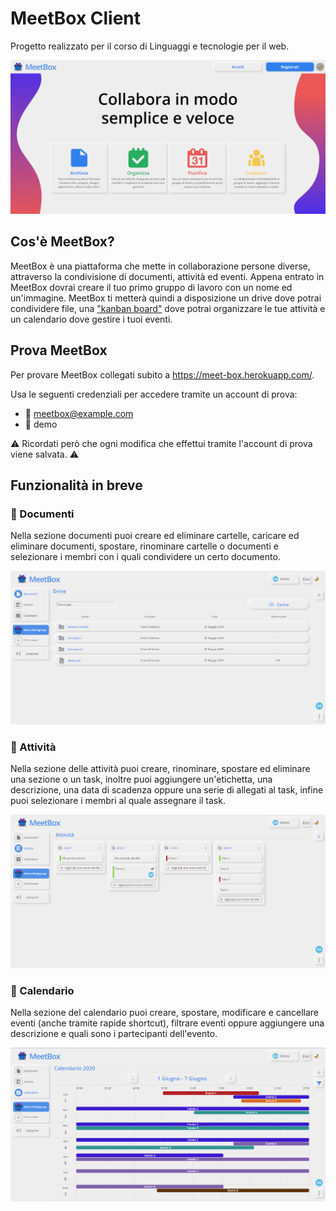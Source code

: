 # MeetBox Client

Progetto realizzato per il corso di Linguaggi e tecnologie per il web.

![meetbox-homepage](images/meetbox-home.png)

## Cos'è MeetBox?
MeetBox è una piattaforma che mette in collaborazione persone diverse, attraverso la condivisione di documenti, attività ed eventi.
Appena entrato in MeetBox dovrai creare il tuo primo gruppo di lavoro con un nome ed un'immagine. MeetBox ti metterà quindi a disposizione un drive dove potrai condividere file, una ["kanban board"](https://en.wikipedia.org/wiki/Kanban_board) dove potrai organizzare le tue attività e un calendario dove gestire i tuoi eventi.

## Prova MeetBox
Per provare MeetBox collegati subito a https://meet-box.herokuapp.com/.

Usa le seguenti credenziali per accedere tramite un account di prova:

- 📧 meetbox@example.com
- 🔑 demo

:warning: Ricordati però che ogni modifica che effettui tramite l'account di prova viene salvata. :warning:

## Funzionalità in breve
### 📂 Documenti
Nella sezione documenti puoi creare ed eliminare cartelle, caricare ed eliminare documenti, spostare, rinominare cartelle o documenti e selezionare i membri con i quali condividere un certo documento.

![meetbox-drive](images/meetbox-drive.png)

### 📝 Attività
Nella sezione delle attività puoi creare, rinominare, spostare ed eliminare una sezione o un task, inoltre puoi aggiungere un'etichetta, una descrizione, una data di scadenza oppure una serie di allegati al task, infine puoi selezionare i membri al quale assegnare il task.

![meetbox-activity](images/meetbox-activity.png)

### 📅 Calendario
Nella sezione del calendario puoi creare, spostare, modificare e cancellare eventi (anche tramite rapide shortcut), filtrare eventi oppure aggiungere una descrizione e quali sono i partecipanti dell'evento.

![meetbox-calendar](images/meetbox-calendar.png)
